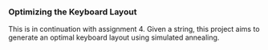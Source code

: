 ### Optimizing the Keyboard Layout
This is in continuation with assignment 4. Given a string, this project aims to generate an optimal keyboard layout using simulated annealing.
